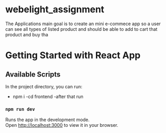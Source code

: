 # webelight_assignment
The Applications main goal is to create an  mini e-commece app so a user can see all types of listed product and should be able to add to cart that product and buy tha

# Getting Started with React App 



## Available Scripts

In the project directory, you can run:
 - npm i 
-cd frontend 
-after that run 

### `npm run dev `

Runs the app in the development mode.\
Open [http://localhost:3000](http://localhost:3000) to view it in your browser.

